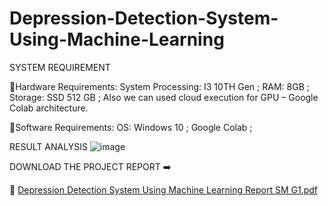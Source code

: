 # Depression-Detection-System-Using-Machine-Learning



SYSTEM REQUIREMENT

🔎Hardware Requirements: 
            System Processing: I3 10TH Gen ;
            RAM: 8GB ; 
            Storage: SSD 512 GB ;
            Also we can used cloud execution for GPU – Google Colab architecture. 

🔎Software Requirements:
  OS: Windows 10 ;
  Google Colab ;

 RESULT ANALYSIS 
![image](https://user-images.githubusercontent.com/78700974/204124779-9d353689-2adb-499d-97e3-171c69f4ee8f.png)




DOWNLOAD THE PROJECT REPORT ➡️


📁 [Depression Detection System Using Machine Learning Report SM G1.pdf](https://github.com/SUBHADIPMAITI-DEV/Depression-Detection-System-Using-Machine-Learning/files/10097750/Depression.Detection.System.Using.Machine.Learning.Report.SM.G1.pdf)
